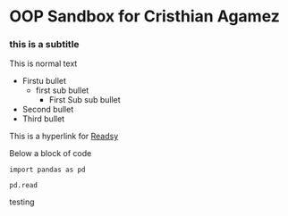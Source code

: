 # OOP Sandbox for Cristhian Agamez

### this is a subtitle
 

This is normal text


- Firstu bullet
    -  first sub bullet
        - First Sub sub bullet
- Second bullet
- Third bullet


This is a hyperlink for [Readsy](http://www.readsy.co/web?url=https%3A%2F%2Fwww.uninorte.edu.co%2Fen%2Fweb%2Fguest%2Finicio)

Below a block of code
```
import pandas as pd

pd.read
```
testing